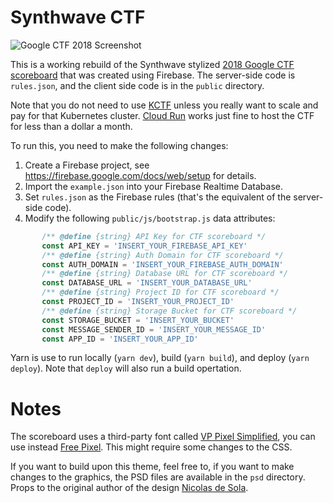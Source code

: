 # Synthwave CTF

![Google CTF 2018 Screenshot](public/images/screenshot.png)

This is a working rebuild of the Synthwave stylized [2018 Google CTF scoreboard](https://github.com/google/google-ctf/tree/master/infrastructure/scoreboard) that was created using Firebase. The server-side code is `rules.json`, and the client side code is in the `public` directory.

Note that you do not need to use [KCTF](https://google.github.io/kctf/) unless you really want to scale and pay for that Kubernetes cluster.  [Cloud Run](https://cloud.google.com/run/) works just fine to host the CTF for less than a dollar a month.

To run this, you need to make the following changes:
 1. Create a Firebase project, see https://firebase.google.com/docs/web/setup for details.
 1. Import the `example.json` into your Firebase Realtime Database.
 1. Set `rules.json` as the Firebase rules (that's the equivalent of the server-side code).
 1. Modify the following `public/js/bootstrap.js` data attributes:
 ```js
        /** @define {string} API Key for CTF scoreboard */
        const API_KEY = 'INSERT_YOUR_FIREBASE_API_KEY'
        /** @define {string} Auth Domain for CTF scoreboard */
        const AUTH_DOMAIN = 'INSERT_YOUR_FIREBASE_AUTH_DOMAIN'
        /** @define {string} Database URL for CTF scoreboard */
        const DATABASE_URL = 'INSERT_YOUR_DATABASE_URL'
        /** @define {string} Project ID for CTF scoreboard */
        const PROJECT_ID = 'INSERT_YOUR_PROJECT_ID'
        /** @define {string} Storage Bucket for CTF scoreboard */
        const STORAGE_BUCKET = 'INSERT_YOUR_BUCKET'
        const MESSAGE_SENDER_ID = 'INSERT_YOUR_MESSAGE_ID'
        const APP_ID = 'INSERT_YOUR_APP_ID'
```

Yarn is use to run locally (`yarn dev`), build (`yarn build`), and deploy (`yarn deploy`).  Note that `deploy` will also run a build opertation.

# Notes
The scoreboard uses a third-party font called [VP Pixel Simplified](https://www.fonts.com/font/vp-type/vp-pixel/simplified), you can use instead [Free Pixel](https://www.dafont.com/free-pixel.font). This might require some changes to the CSS.

If you want to build upon this theme, feel free to, if you want to make changes to the graphics, the PSD files are available in the `psd` directory. Props to the original author of the design [Nicolas de Sola](https://www.behance.net/NicodeSola). 
